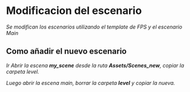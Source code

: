 # Modificacion del escenario

_Se modifican los escenarios utilizando el template de FPS y el escenario Main_

## Como añadir el nuevo escenario

_Ir Abrir la escena **my_scene** desde la ruta **Assets/Scenes_new**, copiar la carpeta level._

_Luego abrir la escena main, borrar la carpeta **level** y copiar la nueva._
